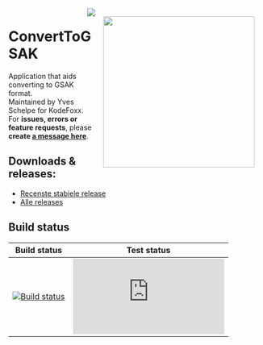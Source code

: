 <img align="right" style="margin: 16px;" width="300" src="https://image.ibb.co/nxA5TR/kodefoxx_colors_projects_yvesschelpecontact.png"/>
<img align="right" src="https://ci.appveyor.com/api/projects/status/b6054ld3atys96fy/branch/master?svg=true" />

# ConvertToGSAK
Application that aids converting to GSAK format. <br/>Maintained by Yves Schelpe for KodeFoxx. For **issues, errors or feature requests**, please **create <a href="https://github.com/KodeFoxx-Projects/ConvertToGSAK/issues/new">a message here</a>**.

## Downloads & releases: 
  - [Recenste stabiele release](https://github.com/KodeFoxx-Projects/ConvertToGSAK/releases/latest)
  - [Alle releases](https://github.com/KodeFoxx-Projects/ConvertToGSAK/releases/)

## Build status
Build status | Test status
--- | --- 
[![Build status](https://ci.appveyor.com/api/projects/status/b6054ld3atys96fy/branch/master?svg=true)](https://ci.appveyor.com/project/aredfox/converttogsak/branch/master) | [![Test status](http://flauschig.ch/batch.php?type=tests&account=aredfox&slug=kostenverdeling)](https://ci.appveyor.com/project/aredfox/converttogsak/build/tests)
